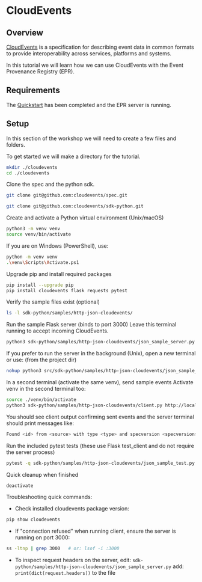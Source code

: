 # CloudEvents

## Overview

[CloudEvents](https://github.com/cloudevents/spec) is a specification for describing event data in common formats to provide interoperability across services, platforms and systems.

In this tutorial we will learn how we can use CloudEvents with the Event Provenance
Registry (EPR).

## Requirements

The [Quickstart](../quickstart/README.md) has been completed and the EPR server
is running.

## Setup

In this section of the workshop we will need to create a few files and folders.

To get started we will make a directory for the tutorial.

```bash
mkdir ./cloudevents
cd ./cloudevents
```

Clone the spec and the python sdk.

```bash
git clone git@github.com:cloudevents/spec.git

git clone git@github.com:cloudevents/sdk-python.git
```

Create and activate a Python virtual environment (Unix/macOS)

```bash
python3 -m venv venv
source venv/bin/activate
```

If you are on Windows (PowerShell), use:

```bash
python -m venv venv
.\venv\Scripts\Activate.ps1
```

Upgrade pip and install required packages

```bash
pip install --upgrade pip
pip install cloudevents flask requests pytest
```

Verify the sample files exist (optional)

```bash
ls -l sdk-python/samples/http-json-cloudevents/
```

Run the sample Flask server (binds to port 3000)
Leave this terminal running to accept incoming CloudEvents.

```bash
python3 sdk-python/samples/http-json-cloudevents/json_sample_server.py
```

If you prefer to run the server in the background (Unix), open a new terminal or use: (from the project dir)

```bash
nohup python3 src/sdk-python/samples/http-json-cloudevents/json_sample_server.py > server.log 2>&1 &
```

In a second terminal (activate the same venv), send sample events
Activate venv in the second terminal too:

```bash
source ./venv/bin/activate
python3 sdk-python/samples/http-json-cloudevents/client.py http://localhost:3000/
```

You should see client output confirming sent events and the server terminal should print messages like:

```bash
Found <id> from <source> with type <type> and specversion <specversion>
```

Run the included pytest tests (these use Flask test_client and do not require the server process)

```bash
pytest -q sdk-python/samples/http-json-cloudevents/json_sample_test.py
```

Quick cleanup when finished

```bash
deactivate
```

Troubleshooting quick commands:

- Check installed cloudevents package version:

```bash
pip show cloudevents
```

- If "connection refused" when running client, ensure the server is running on port 3000:

```bash
ss -ltnp | grep 3000   # or: lsof -i :3000
```

- To inspect request headers on the server, edit: `sdk-python/samples/http-json-cloudevents/json_sample_server.py` add: `print(dict(request.headers))` to the file
